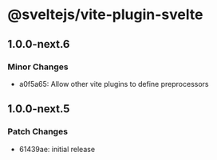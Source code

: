 # @sveltejs/vite-plugin-svelte

## 1.0.0-next.6

### Minor Changes

- a0f5a65: Allow other vite plugins to define preprocessors

## 1.0.0-next.5

### Patch Changes

- 61439ae: initial release
